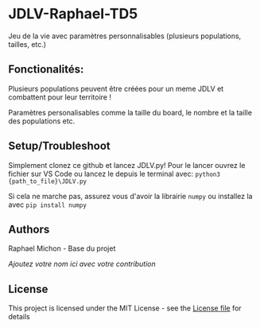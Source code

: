 # JDLV-Raphael-TD5
 Jeu de la vie avec paramètres personnalisables (plusieurs populations, tailles, etc.)

## Fonctionalités:
Plusieurs populations peuvent être créées pour un meme JDLV et combattent pour leur territoire ! 

Paramètres personalisables comme la taille du board, le nombre et la taille des populations etc.

## Setup/Troubleshoot
Simplement clonez ce github et lancez JDLV.py! Pour le lancer ouvrez le fichier sur VS Code ou lancez le depuis le terminal avec:
`python3 {path_to_file}\JDLV.py`

Si cela ne marche pas, assurez vous d'avoir la librairie `numpy` ou installez la avec `pip install numpy`

## Authors
Raphael Michon - Base du projet

*Ajoutez votre nom ici avec votre contribution*

## License
This project is licensed under the MIT License - see the [License file](LICENSE) for details